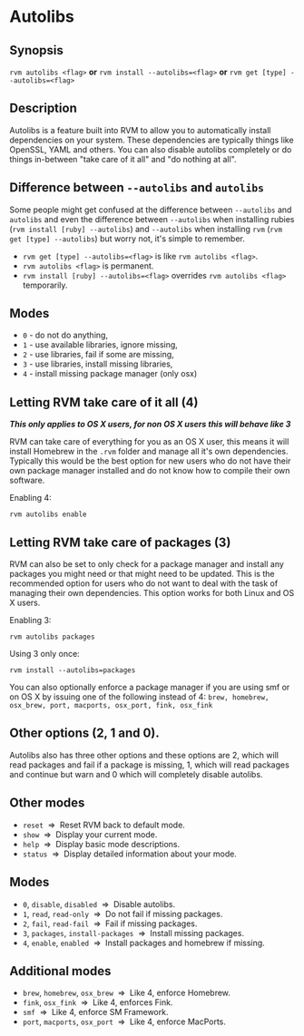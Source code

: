 # Autolibs

## Synopsis

`rvm autolibs <flag>` __or__ `rvm install --autolibs=<flag>` __or__ `rvm get [type] --autolibs=<flag>`

## Description

Autolibs is a feature built into RVM to allow you to automatically install dependencies on your system.  These dependencies are typically things like OpenSSL, YAML and others. You can also disable autolibs completely or do things in-between "take care of it all" and "do nothing at all".

## Difference between `--autolibs` and `autolibs`

Some people might get confused at the difference between `--autolibs` and `autolibs` and even the difference between `--autolibs` when installing rubies (`rvm install [ruby] --autolibs`) and `--autolibs` when installing `rvm` (`rvm get [type] --autolibs`) but worry not, it's simple to remember.

* `rvm get [type] --autolibs=<flag>` is like `rvm autolibs <flag>`.
* `rvm autolibs <flag>` is permanent.
* `rvm install [ruby] --autolibs=<flag>` overrides `rvm autolibs <flag>` temporarily.

## Modes

* `0` - do not do anything,
* `1` - use available libraries, ignore missing,
* `2` - use libraries, fail if some are missing,
* `3` - use libraries, install missing libraries,
* `4` - install missing package manager (only osx)

## Letting RVM take care of it all (4)

__*This only applies to OS X users, for non OS X users this will behave like 3*__

RVM can take care of everything for you as an OS X user, this means it will install Homebrew in the `.rvm` folder and manage all it's own dependencies. Typically this would be the best option for new users who do not have their own package manager installed and do not know how to compile their own software.

Enabling 4:
```
rvm autolibs enable
```

## Letting RVM take care of packages (3)

RVM can also be set to only check for a package manager and install any packages you might need or that might need to be updated.  This is the recommended option for users who do not want to deal with the task of managing their own dependencies.  This option works for both Linux and OS X users.

Enabling 3:
```
rvm autolibs packages
```

Using 3 only once:
```
rvm install --autolibs=packages
```

You can also optionally enforce a package manager if you are using smf or on OS X by issuing one of the following instead of 4: `brew, homebrew, osx_brew, port, macports, osx_port, fink, osx_fink`

## Other options (2, 1 and 0).

Autolibs also has three other options and these options are 2, which will read packages and fail if a package is missing, 1, which will read packages and continue but warn and 0 which will completely disable autolibs.

## Other modes

* `reset` &nbsp;=>&nbsp; Reset RVM back to default mode.
* `show` &nbsp;=>&nbsp; Display your current mode.
* `help` &nbsp;=>&nbsp; Display basic mode descriptions.
* `status` &nbsp;=>&nbsp; Display detailed information about your mode.

## Modes

* `0`, `disable`, `disabled` &nbsp;=>&nbsp; Disable autolibs.
* `1`, `read`, `read-only` &nbsp;=>&nbsp; Do not fail if missing packages.
* `2`, `fail`, `read-fail` &nbsp;=>&nbsp; Fail if missing packages.
* `3`, `packages`, `install-packages` &nbsp;=>&nbsp; Install missing packages.
* `4`, `enable`, `enabled` &nbsp;=>&nbsp; Install packages and homebrew if missing.

## Additional modes

* `brew`, `homebrew`, `osx_brew` &nbsp;=>&nbsp; Like 4, enforce Homebrew.
* `fink`, `osx_fink` &nbsp;=>&nbsp; Like 4, enforces Fink.
* `smf` &nbsp;=>&nbsp; Like 4, enforce SM Framework.
* `port`, `macports`, `osx_port` &nbsp;=>&nbsp; Like 4, enforce MacPorts.
